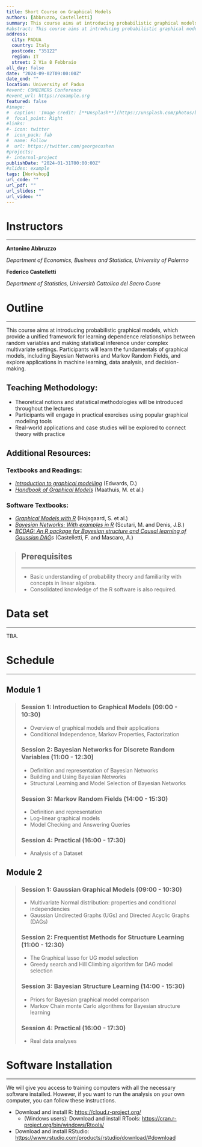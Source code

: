 ```yaml
---
title: Short Course on Graphical Models 
authors: [Abbruzzo, Castelletti]
summary: This course aims at introducing probabilistic graphical models, which provide a unified framework for learning dependence relationships between random variables and making statistical inference under complex multivariate settings. Participants will learn the fundamentals of graphical models, including Bayesian Networks and Markov Random Fields, and explore applications in machine learning, data analysis, and decision-making.
#abstract: This course aims at introducing probabilistic graphical models, which provide a unified framework for learning dependence relationships between random variables and making statistical inference under complex multivariate settings. Participants will learn the fundamentals of graphical models, including Bayesian Networks and Markov Random Fields, and explore applications in machine learning, data analysis, and decision-making.
address:
  city: PADUA
  country: Italy
  postcode: "35122"
  region: IT
  street: 2 Via 8 Febbraio
all_day: false
date: "2024-09-02T09:00:00Z"
date_end: ""
location: University of Padua
#event: COMBINERS Conference
#event_url: https://example.org
featured: false
#image:
#  caption: 'Image credit: [**Unsplash**](https://unsplash.com/photos/bzdhc5b3Bxs)'
#  focal_point: Right
#links:
#- icon: twitter
#  icon_pack: fab
#  name: Follow
#  url: https://twitter.com/georgecushen
#projects:
#- internal-project
publishDate: "2024-01-31T00:00:00Z"
#slides: example
tags: [Workshop]
url_code: ""
url_pdf: ""
url_slides: ""
url_video: ""
---
```


# Instructors
---

**Antonino Abbruzzo** 

*Department of Economics, Business and Statistics, University of Palermo*

**Federico Castelletti**

*Department of Statistics, Università Cattolica del Sacro Cuore*

# Outline
---
This course aims at introducing probabilistic graphical models, which provide a unified framework for learning dependence relationships between random variables and making statistical inference under complex multivariate settings. Participants will learn the fundamentals of graphical models, including Bayesian Networks and Markov Random Fields, and explore applications in machine learning, data analysis, and decision-making.
## **Teaching Methodology:**
-	Theoretical notions and statistical methodologies will be introduced throughout the lectures
-	Participants will engage in practical exercises using popular graphical modeling tools
-	Real-world applications and case studies will be explored to connect theory with practice
## **Additional Resources:**
###	Textbooks and Readings: 
- *[Introduction to graphical modelling](https://link.springer.com/book/10.1007/978-1-4612-0493-0)* (Edwards, D.)
- *[Handbook of Graphical Models](https://people.math.ethz.ch/~mmarloes/papers/Handbook.pdf)* (Maathuis, M. et al.)
###	Software Textbooks: 
- *[Graphical Models with R](https://esl.hohoweiya.xyz/references/Graphical-Models-with-R.pdf)* (Hojsgaard, S. et al.)
- *[Bayesian Networks: With examples in R](https://www.taylorfrancis.com/books/mono/10.1201/9780429347436/bayesian-networks-marco-scutari-jean-baptiste-denis)* (Scutari, M. and Denis, J.B.)
- *[BCDAG: An R package for Bayesian structure and Causal learning of Gaussian DAG](https://arxiv.org/abs/2201.12003)s* (Castelletti, F. and Mascaro, A.)

> ## Prerequisites
> ---
> - Basic understanding of probability theory and familiarity with concepts in linear algebra.
> - Consolidated knowledge of the R software is also required. 

# Data set
---
TBA.

# Schedule
---
## **Module 1**
> ### Session 1: Introduction to Graphical Models (09:00 - 10:30)
> - Overview of graphical models and their applications
> - Conditional Independence, Markov Properties, Factorization
> 
> ### Session 2: Bayesian Networks for Discrete Random Variables (11:00 - 12:30)
> -	Definition and representation of Bayesian Networks
> -	Building and Using Bayesian Networks
> -	Structural Learning and Model Selection of Bayesian Networks
> 
> ### Session 3: Markov Random Fields (14:00 - 15:30)
> -	Definition and representation 
> - Log-linear graphical models
> - Model Checking and Answering Queries
> 
> ### Session 4: Practical (16:00 - 17:30)
> - Analysis of a Dataset

## **Module 2**
> ### Session 1: Gaussian Graphical Models (09:00 - 10:30)
> - Multivariate Normal distribution: properties and conditional independencies
> -	Gaussian Undirected Graphs (UGs) and Directed Acyclic Graphs (DAGs)
> 
> ### Session 2: Frequentist Methods for Structure Learning (11:00 - 12:30)
> -	The Graphical lasso for UG model selection
> -	Greedy search and Hill Climbing algorithm for DAG model selection
> 
> ### Session 3: Bayesian Structure Learning (14:00 - 15:30)
> -	Priors for Bayesian graphical model comparison
> -	Markov Chain monte Carlo algorithms for Bayesian structure learning
> 
> ### Session 4: Practical (16:00 - 17:30)
> - Real data analyses

# Software Installation
---
We will give you access to training computers with all the necessary software installed. However, if you want to run the analysis on your own computer, you can follow these instructions.

- Download and install R: https://cloud.r-project.org/
  - (Windows users): Download and install RTools: https://cran.r-project.org/bin/windows/Rtools/
- Download and install RStudio: https://www.rstudio.com/products/rstudio/download/#download